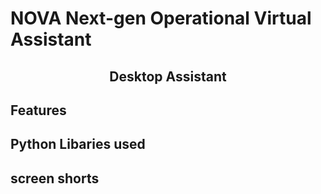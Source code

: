 # NOVA Next-gen Operational Virtual Assistant
<center><h2>Desktop Assistant</h2></center>
<h2>Features<h2>
<h2>Python Libaries used </h2>
<h2>screen shorts</h2>

